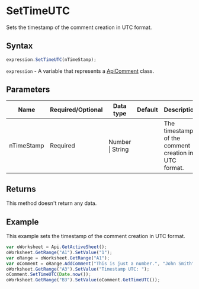 # SetTimeUTC

Sets the timestamp of the comment creation in UTC format.

## Syntax

```javascript
expression.SetTimeUTC(nTimeStamp);
```

`expression` - A variable that represents a [ApiComment](../ApiComment.md) class.

## Parameters

| **Name** | **Required/Optional** | **Data type** | **Default** | **Description** |
| ------------- | ------------- | ------------- | ------------- | ------------- |
| nTimeStamp | Required | Number \| String |  | The timestamp of the comment creation in UTC format. |

## Returns

This method doesn't return any data.

## Example

This example sets the timestamp of the comment creation in UTC format.

```javascript
var oWorksheet = Api.GetActiveSheet();
oWorksheet.GetRange("A1").SetValue("1");
var oRange = oWorksheet.GetRange("A1");
var oComment = oRange.AddComment("This is just a number.", "John Smith");
oWorksheet.GetRange("A3").SetValue("Timestamp UTC: ");
oComment.SetTimeUTC(Date.now());
oWorksheet.GetRange("B3").SetValue(oComment.GetTimeUTC());
```
